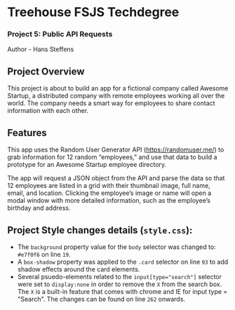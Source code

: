 # Treehouse FSJS Techdegree
### Project 5: Public API Requests
Author - Hans Steffens

## Project Overview
This project is about to build an app for a fictional company called Awesome Startup, a distributed company with remote employees working all over the world. The company needs a smart way for employees to share contact information with each other.

## Features

This app uses the Random User Generator API (https://randomuser.me/) to grab information for 12 random “employees,” and use that data to build a prototype for an Awesome Startup employee directory.

The app will request a JSON object from the API and parse the data so that 12 employees are listed in a grid with their thumbnail image, full name, email, and location. Clicking the employee’s image or name will open a modal window with more detailed information, such as the employee’s birthday and address.

## Project Style changes details (`style.css`):

- The `background` property value for the `body` selector was changed to: `#e7f0f6` on line `19`.
- A `box-shadow` property was applied to the `.card` selector on line `93` to add shadow effects around the card elements.
- Several psuedo-elements related to the `input[type="search"]` selector were set to `display:none` in order to remove the `X` from the search box. The `X` is a built-in feature that comes with chrome and IE for input type = "Search". The changes can be found on line `262` onwards.